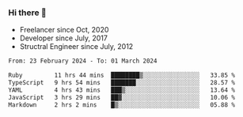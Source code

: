 ### Hi there 👋

- Freelancer since Oct, 2020
- Developer since July, 2017
- Structral Engineer since July, 2012

<!--START_SECTION:waka-->

```txt
From: 23 February 2024 - To: 01 March 2024

Ruby         11 hrs 44 mins  ████████▒░░░░░░░░░░░░░░░░   33.85 %
TypeScript   9 hrs 54 mins   ███████░░░░░░░░░░░░░░░░░░   28.57 %
YAML         4 hrs 43 mins   ███▒░░░░░░░░░░░░░░░░░░░░░   13.64 %
JavaScript   3 hrs 29 mins   ██▓░░░░░░░░░░░░░░░░░░░░░░   10.06 %
Markdown     2 hrs 2 mins    █▒░░░░░░░░░░░░░░░░░░░░░░░   05.88 %
```

<!--END_SECTION:waka-->
